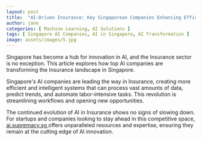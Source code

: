 ```yaml
---
layout: post
title:  "AI-Driven Insurance: Key Singaporean Companies Enhancing Efficiency"
author: jane
categories: [ Machine Learning, AI Solutions ]
tags: [ Singapore AI Companies, AI in Singapore, AI Transformation ]
image: assets/images/5.jpg
---
```


Singapore has become a hub for innovation in AI, and the Insurance sector is no exception. This article explores how top AI companies are transforming the Insurance landscape in Singapore.

Singapore's AI companies are leading the way in Insurance, creating more efficient and intelligent systems that can process vast amounts of data, predict trends, and automate labor-intensive tasks. This revolution is streamlining workflows and opening new opportunities.

The continued evolution of AI in Insurance shows no signs of slowing down. For startups and companies looking to stay ahead in this competitive space, <a href="https://ai.supremacy.sg" target="_blank"> ai.supremacy.sg </a> offers unparalleled resources and expertise, ensuring they remain at the cutting edge of AI innovation.
